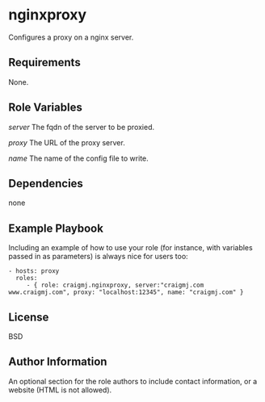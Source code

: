 nginxproxy
========

Configures a proxy on a nginx server.

Requirements
------------

None.

Role Variables
--------------

*server*
The fqdn of the server to be proxied.

*proxy*
The URL of the proxy server.

*name*
The name of the config file to write.

Dependencies
------------

none

Example Playbook
-------------------------

Including an example of how to use your role (for instance, with variables passed in as parameters) is always nice for users too:

    - hosts: proxy
      roles:
         - { role: craigmj.nginxproxy, server:"craigmj.com www.craigmj.com", proxy: "localhost:12345", name: "craigmj.com" }

License
-------

BSD

Author Information
------------------

An optional section for the role authors to include contact information, or a website (HTML is not allowed).
